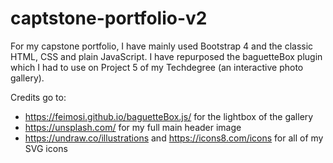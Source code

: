 # captstone-portfolio-v2

For my capstone portfolio, I have mainly used Bootstrap 4 and the classic HTML, CSS and plain JavaScript.
I have repurposed the baguetteBox plugin which I had to use on Project 5 of my Techdegree (an interactive photo gallery).

Credits go to:

- https://feimosi.github.io/baguetteBox.js/ for the lightbox of the gallery
- https://unsplash.com/ for my full main header image
- https://undraw.co/illustrations and https://icons8.com/icons for all of my SVG icons
